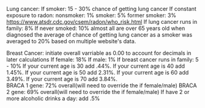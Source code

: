 Lung cancer: 
    If smoker: 15 - 30% chance of getting lung cancer
    If constant exposure to radon: 
        nonsmoker: 1%
        smoker: 5%
        former smoker: 3%
        https://www.atsdr.cdc.gov/csem/radon/who_risk.html
    If lung cancer runs in family: 8%
    If never smoked: 10%
    almost all are over 65 years old when diagnosed
    the average of chance of getting lung cancer as a smoker was averaged to 20% based on multiple website's data.

Breast Cancer:
initiate overall varriable as 0.00 to account for decimals in later calculations
    If female: 18%
    If male: 1%
    If breast cancer runs in family: 5 - 10%
    If your current age is 30 add .44%.
    If your current age is 40 add 1.45%.
    If your current age is 50 add 2.31%.
    If your current age is 60 add 3.49%.
    If your current age is 70 add 3.84%.  
    BRACA 1 gene: 72% overall(will need to override the if female/male)
    BRACA 2 gene: 69% overall(will need to override the if female/male)
    If have 2 or more alcoholic drinks a day: add .5%